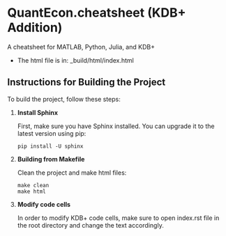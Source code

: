 # QuantEcon.cheatsheet (KDB+ Addition)
A cheatsheet for MATLAB, Python, Julia, and KDB+

* The html file is in: _build/html/index.html

## Instructions for Building the Project

To build the project, follow these steps:

1. **Install Sphinx**

   First, make sure you have Sphinx installed. You can upgrade it to the latest version using pip:

   ```shell
   pip install -U sphinx
   ```

2. **Building from Makefile**

    Clean the project and make html files:
    ```shell
    make clean
    make html
    ```

3. **Modify code cells**

    In order to modify KDB+ code cells, make sure to open index.rst file in the root directory and change the text accordingly.